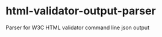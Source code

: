 html-validator-output-parser
============================

Parser for W3C HTML validator command line json output
